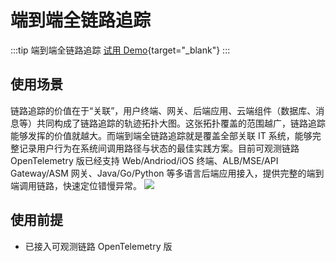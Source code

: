 # 端到端全链路追踪

:::tip 端到端全链路追踪
[试用 Demo](/doc/playground/armsdemo.html?dest=https%3A%2F%2Farms4service.console.aliyun.com%2F%23%2Ftracing%2FcallChains%2Fcn-hangzhou){target="_blank"}
:::

## 使用场景

链路追踪的价值在于“关联”，用户终端、网关、后端应用、云端组件（数据库、消息等）共同构成了链路追踪的轨迹拓扑大图。这张拓扑覆盖的范围越广，链路追踪能够发挥的价值就越大。而端到端全链路追踪就是覆盖全部关联 IT 系统，能够完整记录用户行为在系统间调用路径与状态的最佳实践方案。目前可观测链路 OpenTelemetry 版已经支持 Web/Andriod/iOS 终端、ALB/MSE/API Gateway/ASM 网关、Java/Go/Python 等多语言后端应用接入，提供完整的端到端调用链路，快速定位错慢异常。
![](https://intranetproxy.alipay.com/skylark/lark/0/2024/png/36556451/1716356547021-f24efd26-a443-4af1-a820-35be711fc13f.png#clientId=u14f84cb1-662e-4&from=paste&id=ubfe49394&originHeight=800&originWidth=1342&originalType=url&ratio=2&rotation=0&showTitle=false&status=done&style=none&taskId=ud4c1abcf-ece7-4bd8-9b22-4969a480b71&title=)

## 使用前提

- 已接入可观测链路 OpenTelemetry 版

